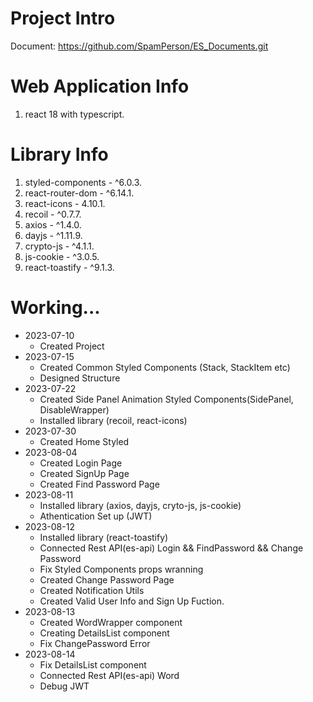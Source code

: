 # Project Intro
Document: https://github.com/SpamPerson/ES_Documents.git

# Web Application Info
1. react 18 with typescript.

# Library Info
1. styled-components - ^6.0.3.
2. react-router-dom - ^6.14.1.
3. react-icons - 4.10.1.
4. recoil - ^0.7.7.
5. axios - ^1.4.0.
6. dayjs - ^1.11.9.
7. crypto-js - ^4.1.1.
8. js-cookie - ^3.0.5.
9. react-toastify - ^9.1.3.

# Working...
+ 2023-07-10
  + Created Project  
+ 2023-07-15
  + Created Common Styled Components (Stack, StackItem etc)
  + Designed Structure
+ 2023-07-22
  + Created Side Panel Animation Styled Components(SidePanel, DisableWrapper)
  + Installed library (recoil, react-icons)
+ 2023-07-30
  + Created Home Styled
+ 2023-08-04
  + Created Login Page
  + Created SignUp Page
  + Created Find Password Page
+ 2023-08-11
  + Installed library (axios, dayjs, cryto-js, js-cookie)
  + Athentication Set up (JWT)
+ 2023-08-12
  + Installed library (react-toastify)
  + Connected Rest API(es-api) Login && FindPassword && Change Password
  + Fix Styled Components props wranning
  + Created Change Password Page
  + Created Notification Utils
  + Created Valid User Info and Sign Up Fuction.
+ 2023-08-13
  + Created WordWrapper component
  + Creating DetailsList component
  + Fix ChangePassword Error
+ 2023-08-14
  + Fix DetailsList component
  + Connected Rest API(es-api) Word
  + Debug JWT